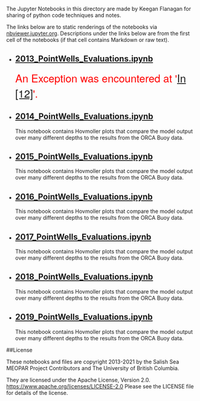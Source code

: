The Jupyter Notebooks in this directory are made by Keegan Flanagan
for sharing of python code techniques and notes.

The links below are to static renderings of the notebooks via
[nbviewer.jupyter.org](https://nbviewer.jupyter.org/).
Descriptions under the links below are from the first cell of the notebooks
(if that cell contains Markdown or raw text).

* ## [2013_PointWells_Evaluations.ipynb](https://nbviewer.jupyter.org/github/SalishSeaCast/analysis-keegan/blob/master/notebooks/Evaluations/Continuous_Timeseries/All_Depths_ORCA/PointWells/201905_Hindcast/2013_PointWells_Evaluations.ipynb)  
    
    <span style="color:red; font-family:Helvetica Neue, Helvetica, Arial, sans-serif; font-size:2em;">An Exception was encountered at '<a href="#papermill-error-cell">In [12]</a>'.</span>

* ## [2014_PointWells_Evaluations.ipynb](https://nbviewer.jupyter.org/github/SalishSeaCast/analysis-keegan/blob/master/notebooks/Evaluations/Continuous_Timeseries/All_Depths_ORCA/PointWells/201905_Hindcast/2014_PointWells_Evaluations.ipynb)  
    
    This notebook contains Hovmoller plots that compare the model output over many different depths to the results from the ORCA Buoy data. 

* ## [2015_PointWells_Evaluations.ipynb](https://nbviewer.jupyter.org/github/SalishSeaCast/analysis-keegan/blob/master/notebooks/Evaluations/Continuous_Timeseries/All_Depths_ORCA/PointWells/201905_Hindcast/2015_PointWells_Evaluations.ipynb)  
    
    This notebook contains Hovmoller plots that compare the model output over many different depths to the results from the ORCA Buoy data. 

* ## [2016_PointWells_Evaluations.ipynb](https://nbviewer.jupyter.org/github/SalishSeaCast/analysis-keegan/blob/master/notebooks/Evaluations/Continuous_Timeseries/All_Depths_ORCA/PointWells/201905_Hindcast/2016_PointWells_Evaluations.ipynb)  
    
    This notebook contains Hovmoller plots that compare the model output over many different depths to the results from the ORCA Buoy data. 

* ## [2017_PointWells_Evaluations.ipynb](https://nbviewer.jupyter.org/github/SalishSeaCast/analysis-keegan/blob/master/notebooks/Evaluations/Continuous_Timeseries/All_Depths_ORCA/PointWells/201905_Hindcast/2017_PointWells_Evaluations.ipynb)  
    
    This notebook contains Hovmoller plots that compare the model output over many different depths to the results from the ORCA Buoy data. 

* ## [2018_PointWells_Evaluations.ipynb](https://nbviewer.jupyter.org/github/SalishSeaCast/analysis-keegan/blob/master/notebooks/Evaluations/Continuous_Timeseries/All_Depths_ORCA/PointWells/201905_Hindcast/2018_PointWells_Evaluations.ipynb)  
    
    This notebook contains Hovmoller plots that compare the model output over many different depths to the results from the ORCA Buoy data. 

* ## [2019_PointWells_Evaluations.ipynb](https://nbviewer.jupyter.org/github/SalishSeaCast/analysis-keegan/blob/master/notebooks/Evaluations/Continuous_Timeseries/All_Depths_ORCA/PointWells/201905_Hindcast/2019_PointWells_Evaluations.ipynb)  
    
    This notebook contains Hovmoller plots that compare the model output over many different depths to the results from the ORCA Buoy data. 


##License

These notebooks and files are copyright 2013-2021
by the Salish Sea MEOPAR Project Contributors
and The University of British Columbia.

They are licensed under the Apache License, Version 2.0.
https://www.apache.org/licenses/LICENSE-2.0
Please see the LICENSE file for details of the license.

